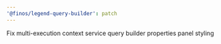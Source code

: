 ```yaml
---
'@finos/legend-query-builder': patch
---
```


Fix multi-execution context service query builder properties panel styling
